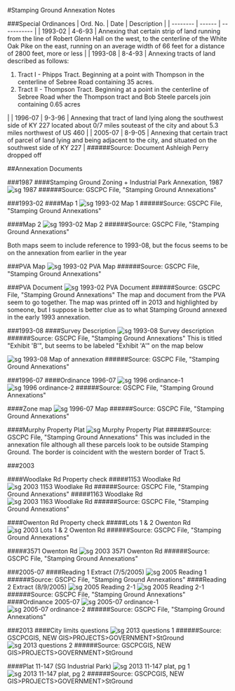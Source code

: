 #Stamping Ground Annexation Notes

###Special Ordinances
| Ord. No. | Date   | Description |
| -------- | ------ | ----------- |
| 1993-02  | 4-6-93 | Annexing that certain strip of land running from the line of Robert Glenn Hall on the west, to the centerline of the White Oak Pike on the east, running on an average width of 66 feet for a distance of 2800 feet, more or less |
| 1993-08  | 8-4-93 | Annexing tracts of land described as follows:  <ol><li>Tract I - Phipps Tract. Beginning at a point with Thompson in the centerline of Sebree Road containing 35 acres.</li><li>Tract II - Thompson Tract. Beginning at a point in the centerline of Sebree Road wher the Thompson tract and Bob Steele parcels join containing 0.65 acres</li></ol> |
| 1996-07 | 9-3-96 | Annexing that tract of land lying along the southwest side of KY 227 located about 0/7 miles souteast of the city and about 5.3 miles northwest of US 460 |
| 2005-07 | 8-9-05 | Annexing that certain tract of parcel of land lying and being adjacent to the city, and situated on the southwest side of KY 227 |
######Source: Document Ashleigh Perry dropped off

##Annexation Documents

###1987
####Stamping Ground Zoning + Industrial Park Annexation, 1987
![sg 1987](https://raw.githubusercontent.com/gscpcgis/gscpcgis/master/SG_annex/img/SG_ZoneMap_1987.jpg "Stamping Ground 1987 Zoning and Annexation")
######Source: GSCPC File, "Stamping Ground Annexations"

###1993-02
####Map 1
![sg 1993-02 Map 1](https://raw.githubusercontent.com/gscpcgis/gscpcgis/master/SG_annex/img/SG_ZoneMap-1_1993.jpg "Stamping Ground 1993-02 Map 1")
######Source: GSCPC File, "Stamping Ground Annexations"

####Map 2
![sg 1993-02 Map 2](https://raw.githubusercontent.com/gscpcgis/gscpcgis/master/SG_annex/img/SG_ZoneMap-2_1993.jpg "Stamping Ground 1993-02 Map 2")
######Source: GSCPC File, "Stamping Ground Annexations"

Both maps seem to include reference to 1993-08, but the focus seems to be on the annexation from earlier in the year

###PVA Map
![sg 1993-02 PVA Map](https://raw.githubusercontent.com/gscpcgis/gscpcgis/master/SG_annex/img/SG_PVA_1993_.jpg "Stamping Ground 1993-02 PVA Map")
######Source: GSCPC File, "Stamping Ground Annexations"

###PVA Document
![sg 1993-02 PVA Document](https://raw.githubusercontent.com/gscpcgis/gscpcgis/master/SG_annex/img/SG_PVA-doc_1993.jpg "Stamping Ground 1993-02 PVA Document")
######Source: GSCPC File, "Stamping Ground Annexations"
The map and document from the PVA seem to go together. The map was printed off in 2013 and highlighted by someone, but I suppose is better clue as to what Stamping Ground annexed in the early 1993 annexation.

###1993-08
####Survey Description
![sg 1993-08 Survey description](https://raw.githubusercontent.com/gscpcgis/gscpcgis/master/SG_annex/img/SG_SurveyDescription_1993.jpg "Stamping Ground 1993-08 Survey Description")
######Source: GSCPC File, "Stamping Ground Annexations"
This is titled "Exhibit 'B'", but seems to be labeled "Exhibit 'A'" on the map below

![sg 1993-08 Map of annexation](https://raw.githubusercontent.com/gscpcgis/gscpcgis/master/SG_annex/img/SG_ExhibitA_1993.jpg "Stamping Ground 1993-08 Annexation map")
######Source: GSCPC File, "Stamping Ground Annexations"

###1996-07
####Ordinance 1996-07
![sg 1996 ordinance-1](https://raw.githubusercontent.com/gscpcgis/gscpcgis/master/SG_annex/img/SG_Ordinance-01_1996.jpg "Stamping Ground Ordinance 1996-07 page 1")
![sg 1996 ordinance-2](https://raw.githubusercontent.com/gscpcgis/gscpcgis/master/SG_annex/img/SG_Ordinance-02_1996.jpg "Stamping Ground Ordinance 1996-07 page 2")
######Source: GSCPC File, "Stamping Ground Annexations"

####Zone map
![sg 1996-07 Map](https://raw.githubusercontent.com/gscpcgis/gscpcgis/master/SG_annex/img/SG_ZoneMap_1996.jpg "Stamping Ground 1996-07 Annexation Map")
######Source: GSCPC File, "Stamping Ground Annexations"

####Murphy Property Plat
![sg Murphy Property Plat](https://raw.githubusercontent.com/gscpcgis/gscpcgis/master/SG_annex/img/SG_MurphyPlat_1996.jpg "Stamping Ground 1996-07 Murphy Property Plat")
######Source: GSCPC File, "Stamping Ground Annexations"
This was included in the annexation file although all these parcels look to be outside Stamping Ground. The border is coincident with the western border of Tract 5.

###2003

####Woodlake Rd Property check
#####1153 Woodlake Rd
![sg 2003 1153 Woodlake Rd](https://raw.githubusercontent.com/gscpcgis/gscpcgis/master/SG_annex/img/SG_PVA-Check4_2003.jpg "Stamping Ground 2003 1153 Woodlake Rd")
######Source: GSCPC File, "Stamping Ground Annexations"
#####1163 Woodlake Rd
![sg 2003 1163 Woodlake Rd](https://raw.githubusercontent.com/gscpcgis/gscpcgis/master/SG_annex/img/SG_PVA-Check1_2003.jpg "Stamping Ground 2003 1163 Woodlake Rd")
######Source: GSCPC File, "Stamping Ground Annexations"

####Owenton Rd Property check
#####Lots 1 & 2 Owenton Rd
![sg 2003 Lots 1 & 2 Owenton Rd](https://raw.githubusercontent.com/gscpcgis/gscpcgis/master/SG_annex/img/SG_PVA-Check3_2003.jpg "Stamping Ground 2003 Lots 1 & 2 Owenton Rd")
######Source: GSCPC File, "Stamping Ground Annexations"

#####3571 Owenton Rd
![sg 2003 3571 Owenton Rd](https://raw.githubusercontent.com/gscpcgis/gscpcgis/master/SG_annex/img/SG_PVA-Check2_2003.jpg "Stamping Ground 2003 3571 Owenton Rd")
######Source: GSCPC File, "Stamping Ground Annexations"

###2005-07
####Reading 1 Extract (7/5/2005)
![sg 2005 Reading 1](https://raw.githubusercontent.com/gscpcgis/gscpcgis/master/SG_annex/img/SG_Reading1_2005.jpg "Stamping Ground Reading 1")
######Source: GSCPC File, "Stamping Ground Annexations"
####Reading 2 Extract (8/9/2005)
![sg 2005 Reading 2-1](https://raw.githubusercontent.com/gscpcgis/gscpcgis/master/SG_annex/img/SG_Reading2-1_2005.jpg "Stamping Ground Reading 2, page 1")
![sg 2005 Reading 2-1](https://raw.githubusercontent.com/gscpcgis/gscpcgis/master/SG_annex/img/SG_Reading2-2_2005.jpg "Stamping Ground Reading 2, page 2")
######Source: GSCPC File, "Stamping Ground Annexations"
####Ordinance 2005-07
![sg 2005-07 ordinance-1](https://raw.githubusercontent.com/gscpcgis/gscpcgis/master/SG_annex/img/SG_Ordinance-01_2005.jpg "Stamping Ground Ordinance 2005-07 page 1")
![sg 2005-07 ordinance-2](https://raw.githubusercontent.com/gscpcgis/gscpcgis/master/SG_annex/img/SG_Ordinance-02_2005.jpg "Stamping Ground Ordinance 2005-07 page 2")
######Source: GSCPC File, "Stamping Ground Annexations"

###2013
####City limits questions
![sg 2013 questions 1](https://raw.githubusercontent.com/gscpcgis/gscpcgis/master/SG_annex/img/SG_2013questions-01.png "Stamping Ground questions 1")
######Source: GSCPCGIS, NEW GIS>PROJECTS>GOVERNMENT>StGround
![sg 2013 questions 2](https://raw.githubusercontent.com/gscpcgis/gscpcgis/master/SG_annex/img/SG_2013questions-02.png "Stamping Ground questions 2")
######Source: GSCPCGIS, NEW GIS>PROJECTS>GOVERNMENT>StGround

####Plat 11-147 (SG Industrial Park)
![sg 2013 11-147 plat, pg 1](https://raw.githubusercontent.com/gscpcgis/gscpcgis/master/SG_annex/img/SG_2013Annexation-01.png "Stamping Ground 11-147 plat, pg 1")
![sg 2013 11-147 plat, pg 2](https://raw.githubusercontent.com/gscpcgis/gscpcgis/master/SG_annex/img/SG_2013Annexation-02.png "Stamping Ground 11-147 plat, pg 2")
######Source: GSCPCGIS, NEW GIS>PROJECTS>GOVERNMENT>StGround


